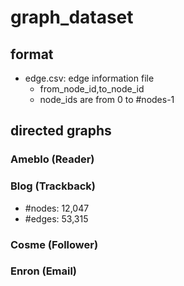 # graph_dataset
## format
* edge.csv: edge information file
  * from_node_id,to_node_id
  * node_ids are from 0 to #nodes-1
## directed graphs
### Ameblo (Reader)
### Blog (Trackback)
* #nodes: 12,047
* #edges: 53,315
### Cosme (Follower)
### Enron (Email)
